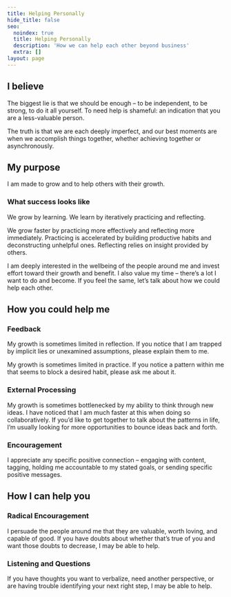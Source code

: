 ```yaml
---
title: Helping Personally
hide_title: false
seo:
  noindex: true
  title: Helping Personally
  description: 'How we can help each other beyond business'
  extra: []
layout: page
---
```

## I believe

The biggest lie is that we should be enough – to be independent, to be strong, to do it all yourself. To need help is shameful: an indication that you are a less-valuable person.

The truth is that we are each deeply imperfect, and our best moments are when we accomplish things together, whether achieving together or asynchronously.

## My purpose

I am made to grow and to help others with their growth.

### What success looks like

We grow by learning. We learn by iteratively practicing and reflecting.

We grow faster by practicing more effectively and reflecting more immediately. Practicing is accelerated by building productive habits and deconstructing unhelpful ones. Reflecting relies on insight provided by others.

I am deeply interested in the wellbeing of the people around me and invest effort toward their growth and benefit. I also value my time – there’s a lot I want to do and become. If you feel the same, let’s talk about how we could help each other.

## How you could help me

### Feedback

My growth is sometimes limited in reflection. If you notice that I am trapped by implicit lies or unexamined assumptions, please explain them to me.

My growth is sometimes limited in practice. If you notice a pattern within me that seems to block a desired habit, please ask me about it.

### External Processing

My growth is sometimes bottlenecked by my ability to think through new ideas. I have noticed that I am much faster at this when doing so collaboratively. If you’d like to get together to talk about the patterns in life, I’m usually looking for more opportunities to bounce ideas back and forth.

### Encouragement

I appreciate any specific positive connection – engaging with content, tagging, holding me accountable to my stated goals, or sending specific positive messages.

## How I can help you

### Radical Encouragement

I persuade the people around me that they are valuable, worth loving, and capable of good. If you have doubts about whether that’s true of you and want those doubts to decrease, I may be able to help.

### Listening and Questions

If you have thoughts you want to verbalize, need another perspective, or are having trouble identifying your next right step, I may be able to help.

